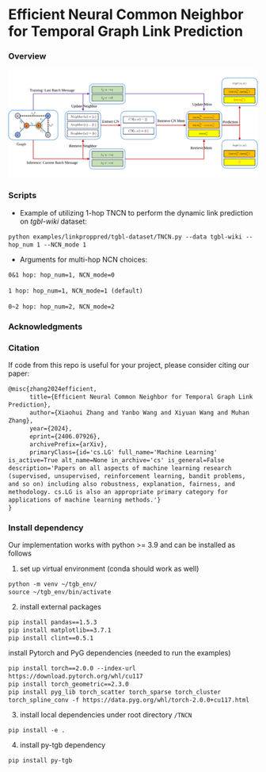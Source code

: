 <!-- # TNCN -->
# Efficient Neural Common Neighbor for Temporal Graph Link Prediction

### Overview
![TNCN Pipeline](imgs/TNCN-pipeline.svg)

### Scripts

* Example of utilizing 1-hop TNCN to perform the dynamic link prediction on *tgbl-wiki* dataset:
```
python examples/linkproppred/tgbl-dataset/TNCN.py --data tgbl-wiki --hop_num 1 --NCN_mode 1
```

* Arguments for multi-hop NCN choices:
```
0&1 hop: hop_num=1, NCN_mode=0

1 hop: hop_num=1, NCN_mode=1 (default)

0~2 hop: hop_num=2, NCN_mode=2 
```

### Acknowledgments

### Citation

If code from this repo is useful for your project, please consider citing our paper:
```
@misc{zhang2024efficient,
      title={Efficient Neural Common Neighbor for Temporal Graph Link Prediction}, 
      author={Xiaohui Zhang and Yanbo Wang and Xiyuan Wang and Muhan Zhang},
      year={2024},
      eprint={2406.07926},
      archivePrefix={arXiv},
      primaryClass={id='cs.LG' full_name='Machine Learning' is_active=True alt_name=None in_archive='cs' is_general=False description='Papers on all aspects of machine learning research (supervised, unsupervised, reinforcement learning, bandit problems, and so on) including also robustness, explanation, fairness, and methodology. cs.LG is also an appropriate primary category for applications of machine learning methods.'}
}
```

### Install dependency
Our implementation works with python >= 3.9 and can be installed as follows

1. set up virtual environment (conda should work as well)
```
python -m venv ~/tgb_env/
source ~/tgb_env/bin/activate
```

2. install external packages
```
pip install pandas==1.5.3
pip install matplotlib==3.7.1
pip install clint==0.5.1
```

install Pytorch and PyG dependencies (needed to run the examples)
```
pip install torch==2.0.0 --index-url https://download.pytorch.org/whl/cu117
pip install torch_geometric==2.3.0
pip install pyg_lib torch_scatter torch_sparse torch_cluster torch_spline_conv -f https://data.pyg.org/whl/torch-2.0.0+cu117.html
```

3. install local dependencies under root directory `/TNCN`
```
pip install -e .
```

4. install py-tgb dependency
```
pip install py-tgb
```